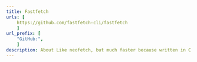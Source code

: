 ```yaml
---
title: Fastfetch
urls: [
    https://github.com/fastfetch-cli/fastfetch
    ]
url_prefix: [
    "GitHub:", 
    ]
description: About Like neofetch, but much faster because written in C.
---
```

